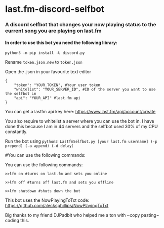 # last.fm-discord-selfbot
### A discord selfbot that changes your now playing status to the current song you are playing on last.fm

#### In order to use this bot you need the following library:

`python3 -m pip install -U discord.py`

Rename `token.json.new` to `token.json`

Open the .json in your favourite text editor

```
{
	"token": "YOUR_TOKEN", #Your user token
	"whitelist": "YOUR_SERVER_ID", #ID of the server you want to use the selfbot in
	"api": "YOUR_API" #last.fm api
}
```

You can get a lastfm api key here: https://www.last.fm/api/account/create

You also require to whitelist a server where you can use the bot in. I have done this because I am in 44 servers and the selfbot used 30% of my CPU constantly.

Run the bot using `python3 LastfmSelfbot.py [your last.fm username] (-p prepend) (-a append) (-d delay)`

#You can use the following commands:

You can use the following commands:
```
>>lfm on #turns on last.fm and sets you online

>>lfm off #turns off last.fm and sets you offline

>>lfm shutdown #shuts down the bot
```

This bot uses the NowPlayingToTxt code: https://github.com/alecksphillips/NowPlayingToTxt

Big thanks to my friend DJPadbit who helped me a ton with ~copy pasting~ coding this.
